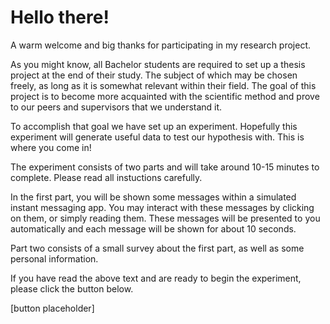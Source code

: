 <!DOCTYPE html>

<html>
  <head>
    <title>Bachelor Thesis Project</title>
  </head>
  
  <body>
    <h1>Hello there!</h1>
    <p>A warm welcome and big thanks for participating in my research project.<p>
    <p>As you might know, all Bachelor students are required to set up a thesis project at the end of their study. The subject of which may be chosen freely, as long as it is somewhat relevant within their field. The goal of this project is to become more acquainted with the scientific method and prove to our peers and supervisors that we understand it.</p>
    <p>To accomplish that goal we have set up an experiment. Hopefully this experiment will generate useful data to test our hypothesis with. This is where you come in!</p>
    <p>The experiment consists of two parts and will take around 10-15 minutes to complete. Please read all instuctions carefully.</p>
    <p>In the first part, you will be shown some messages within a simulated instant messaging app. You may interact with these messages by clicking on them, or simply reading them. These messages will be presented to you automatically and each message will be shown for about 10 seconds.</p>
    <p>Part two consists of a small survey about the first part, as well as some personal information.</p>
    <p>If you have read the above text and are ready to begin the experiment, please click the button below.</p>
    [button placeholder]
  </body>
</html>
